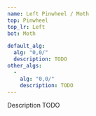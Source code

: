 ```yaml
---
name: Left Pinwheel / Moth
top: Pinwheel
top_lr: Left
bot: Moth

default_alg:
  alg: "0,0/"
  description: TODO
other_algs:
  -
    alg: "0,0/"
    description: TODO
---
```


Description TODO

